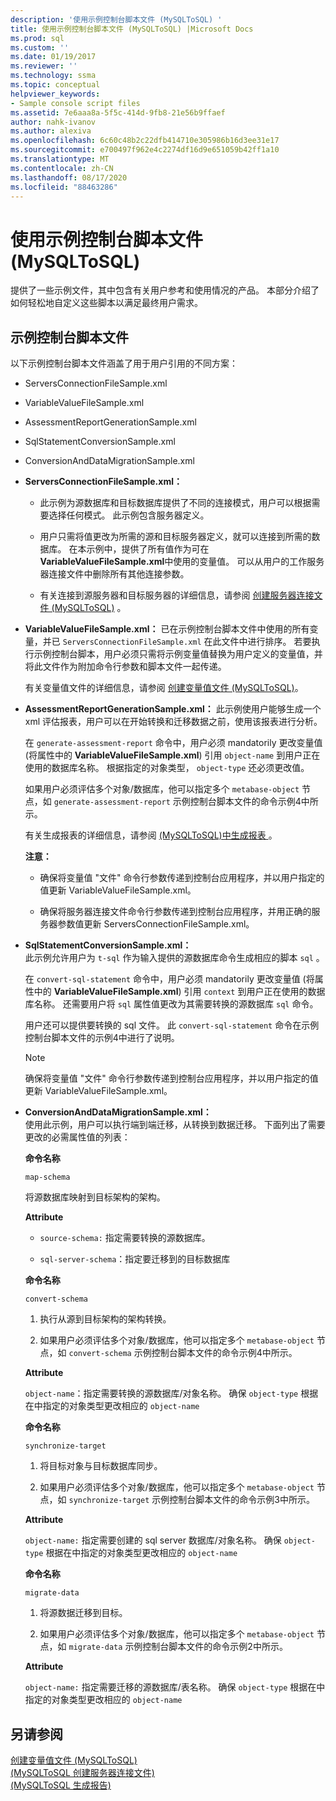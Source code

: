 ```yaml
---
description: '使用示例控制台脚本文件 (MySQLToSQL) '
title: 使用示例控制台脚本文件 (MySQLToSQL) |Microsoft Docs
ms.prod: sql
ms.custom: ''
ms.date: 01/19/2017
ms.reviewer: ''
ms.technology: ssma
ms.topic: conceptual
helpviewer_keywords:
- Sample console script files
ms.assetid: 7e6aaa8a-5f5c-414d-9fb8-21e56b9ffaef
author: nahk-ivanov
ms.author: alexiva
ms.openlocfilehash: 6c60c48b2c22dfb414710e305986b16d3ee31e17
ms.sourcegitcommit: e700497f962e4c2274df16d9e651059b42ff1a10
ms.translationtype: MT
ms.contentlocale: zh-CN
ms.lasthandoff: 08/17/2020
ms.locfileid: "88463286"
---
```

# <a name="working-with-the-sample-console-script-files-mysqltosql"></a>使用示例控制台脚本文件 (MySQLToSQL) 
提供了一些示例文件，其中包含有关用户参考和使用情况的产品。 本部分介绍了如何轻松地自定义这些脚本以满足最终用户需求。  
  
## <a name="sample-console-script-files"></a>示例控制台脚本文件  
以下示例控制台脚本文件涵盖了用于用户引用的不同方案：  
  
-   ServersConnectionFileSample.xml  
  
-   VariableValueFileSample.xml  
  
-   AssessmentReportGenerationSample.xml  
  
-   SqlStatementConversionSample.xml  
  
-   ConversionAndDataMigrationSample.xml  
  
-   **ServersConnectionFileSample.xml：**  
  
    -   此示例为源数据库和目标数据库提供了不同的连接模式，用户可以根据需要选择任何模式。 此示例包含服务器定义。  
  
    -   用户只需将值更改为所需的源和目标服务器定义，就可以连接到所需的数据库。 在本示例中，提供了所有值作为可在 **VariableValueFileSample.xml**中使用的变量值。  可以从用户的工作服务器连接文件中删除所有其他连接参数。  
  
    -   有关连接到源服务器和目标服务器的详细信息，请参阅 [创建服务器连接文件 &#40;MySQLToSQL&#41;](../../ssma/mysql/creating-the-server-connection-files-mysqltosql.md) 。  
  
-   **VariableValueFileSample.xml：** 已在示例控制台脚本文件中使用的所有变量，并已 `ServersConnectionFileSample.xml` 在此文件中进行排序。 若要执行示例控制台脚本，用户必须只需将示例变量值替换为用户定义的变量值，并将此文件作为附加命令行参数和脚本文件一起传递。  
  
    有关变量值文件的详细信息，请参阅 [创建变量值文件 &#40;MySQLToSQL&#41;](../../ssma/mysql/creating-variable-value-files-mysqltosql.md)。  
  
-   **AssessmentReportGenerationSample.xml：** 此示例使用户能够生成一个 xml 评估报表，用户可以在开始转换和迁移数据之前，使用该报表进行分析。  
  
    在 `generate-assessment-report` 命令中，用户必须 mandatorily 更改变量值 (将属性中的 **VariableValueFileSample.xml**) 引用 `object-name` 到用户正在使用的数据库名称。 根据指定的对象类型， `object-type` 还必须更改值。  
  
    如果用户必须评估多个对象/数据库，他可以指定多个 `metabase-object` 节点，如 `generate-assessment-report` 示例控制台脚本文件的命令示例4中所示。  
  
    有关生成报表的详细信息，请参阅 [&#40;MySQLToSQL&#41;中生成报表 ](../../ssma/mysql/generating-reports-mysqltosql.md)。  
  
    **注意：**  
  
    -   确保将变量值 "文件" 命令行参数传递到控制台应用程序，并以用户指定的值更新 VariableValueFileSample.xml。  
  
    -   确保将服务器连接文件命令行参数传递到控制台应用程序，并用正确的服务器参数值更新 ServersConnectionFileSample.xml。  
  
-   **SqlStatementConversionSample.xml：**  
    此示例允许用户为 `t-sql` 作为输入提供的源数据库命令生成相应的脚本 `sql` 。  
  
    在 `convert-sql-statement` 命令中，用户必须 mandatorily 更改变量值 (将属性中的 **VariableValueFileSample.xml**) 引用 `context` 到用户正在使用的数据库名称。 还需要用户将 `sql` 属性值更改为其需要转换的源数据库 `sql` 命令。  
  
    用户还可以提供要转换的 sql 文件。 此 `convert-sql-statement` 命令在示例控制台脚本文件的示例4中进行了说明。  
  
    > [!NOTE]  
    > 确保将变量值 "文件" 命令行参数传递到控制台应用程序，并以用户指定的值更新 VariableValueFileSample.xml。  
  
-   **ConversionAndDataMigrationSample.xml：**  
     使用此示例，用户可以执行端到端迁移，从转换到数据迁移。 下面列出了需要更改的必需属性值的列表：  
  
    **命令名称**  
  
    `map-schema`  
  
    将源数据库映射到目标架构的架构。  
  
    **Attribute**  
  
    -   `source-schema:` 指定需要转换的源数据库。  
  
    -   `sql-server-schema`：指定要迁移到的目标数据库  
  
    **命令名称**  
  
    `convert-schema`  
  
    1.  执行从源到目标架构的架构转换。  
  
    2.  如果用户必须评估多个对象/数据库，他可以指定多个 `metabase-object` 节点，如 `convert-schema` 示例控制台脚本文件的命令示例4中所示。  
  
    **Attribute**  
  
    `object-name`：指定需要转换的源数据库/对象名称。 确保 `object-type` 根据在中指定的对象类型更改相应的 `object-name`  
  
    **命令名称**  
  
    `synchronize-target`  
  
    1.  将目标对象与目标数据库同步。  
  
    2.  如果用户必须评估多个对象/数据库，他可以指定多个 `metabase-object` 节点，如 `synchronize-target` 示例控制台脚本文件的命令示例3中所示。  
  
    **Attribute**  
  
    `object-name:` 指定需要创建的 sql server 数据库/对象名称。 确保 `object-type` 根据在中指定的对象类型更改相应的 `object-name`  
  
    **命令名称**  
  
    `migrate-data`  
  
    1.  将源数据迁移到目标。  
  
    2.  如果用户必须评估多个对象/数据库，他可以指定多个 `metabase-object` 节点，如 `migrate-data` 示例控制台脚本文件的命令示例2中所示。  
  
    **Attribute**  
  
    `object-name:` 指定需要迁移的源数据库/表名称。 确保 `object-type` 根据在中指定的对象类型更改相应的 `object-name`  
  
## <a name="see-also"></a>另请参阅  
[创建变量值文件 &#40;MySQLToSQL&#41;](../../ssma/mysql/creating-variable-value-files-mysqltosql.md)  
[&#40;MySQLToSQL 创建服务器连接文件&#41;](../../ssma/mysql/creating-the-server-connection-files-mysqltosql.md)  
[&#40;MySQLToSQL 生成报告&#41;](../../ssma/mysql/generating-reports-mysqltosql.md)  
  
